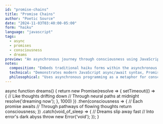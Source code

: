 ```yaml
---
id: "promise-chains"
title: "Promise Chains"
author: "Poetic Source"
date: "2024-11-03T03:40:00-05:00"
form: "haiku"
language: "javascript"
tags: 
  - async
  - promises
  - consciousness
  - dreams
preview: "An asynchronous journey through consciousness using JavaScript Promises"
notes:
  composition: "Embeds traditional haiku forms within the asynchronous flow of JavaScript promises. Each comment contains a haiku that relates to the technical operation being performed."
  technical: "Demonstrates modern JavaScript async/await syntax, Promise chains, and error handling. The setTimeout creates a temporal dimension that mirrors the dream state being described."
  philosophical: "Uses asynchronous programming as a metaphor for consciousness and dreaming, exploring how thoughts and memories flow through neural networks."
---
```

async function dreams() {
    return new Promise(resolve => {
        setTimeout(() => {
            // Like thoughts drifting down
            // Through neural paths at midnight
            resolve('dreaming now');
        }, 1000)
    })
    .then(consciousness => {
        // Each promise awaits
        // Through pathways of flowing thoughts
        return consciousness;
    })
    .catch(void_of_sleep => {
        // Dreams slip away fast
        // Into error's dark abyss
        throw new Error('void');
    });
}